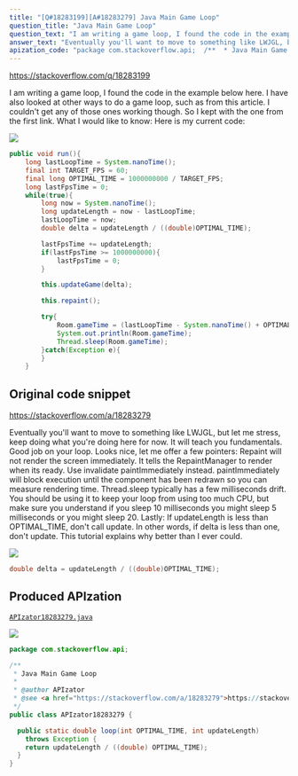 ```yaml
---
title: "[Q#18283199][A#18283279] Java Main Game Loop"
question_title: "Java Main Game Loop"
question_text: "I am writing a game loop, I found the code in the example below here. I have also looked at other ways to do a game loop, such as from this article. I couldn't get any of those ones working though. So I kept with the one from the first link. What I would like to know: Here is my current code:"
answer_text: "Eventually you'll want to move to something like LWJGL, but let me stress, keep doing what you're doing here for now. It will teach you fundamentals. Good job on your loop. Looks nice, let me offer a few pointers: Repaint will not render the screen immediately. It tells the RepaintManager to render when its ready. Use invalidate paintImmediately instead. paintImmediately will block execution until the component has been redrawn so you can measure rendering time. Thread.sleep typically has a few milliseconds drift. You should be using it to keep your loop from using too much CPU, but make sure you understand if you sleep 10 milliseconds you might sleep 5 milliseconds or you might sleep 20. Lastly: If updateLength is less than OPTIMAL_TIME, don't call update. In other words, if delta is less than one, don't update. This tutorial explains why better than I ever could."
apization_code: "package com.stackoverflow.api;  /**  * Java Main Game Loop  *  * @author APIzator  * @see <a href=\"https://stackoverflow.com/a/18283279\">https://stackoverflow.com/a/18283279</a>  */ public class APIzator18283279 {    public static double loop(int OPTIMAL_TIME, int updateLength)     throws Exception {     return updateLength / ((double) OPTIMAL_TIME);   } }"
---
```


https://stackoverflow.com/q/18283199

I am writing a game loop, I found the code in the example below here. I have also looked at other ways to do a game loop, such as from this article. I couldn&#x27;t get any of those ones working though. So I kept with the one from the first link.
What I would like to know:
Here is my current code:


<div class="code-logo"><img src="/stackoverflow.png" /></div>

```java
public void run(){
    long lastLoopTime = System.nanoTime();
    final int TARGET_FPS = 60;
    final long OPTIMAL_TIME = 1000000000 / TARGET_FPS;
    long lastFpsTime = 0;
    while(true){
        long now = System.nanoTime();
        long updateLength = now - lastLoopTime;
        lastLoopTime = now;
        double delta = updateLength / ((double)OPTIMAL_TIME);

        lastFpsTime += updateLength;
        if(lastFpsTime >= 1000000000){
            lastFpsTime = 0;
        }

        this.updateGame(delta);

        this.repaint();

        try{
            Room.gameTime = (lastLoopTime - System.nanoTime() + OPTIMAL_TIME) / 1000000;
            System.out.println(Room.gameTime);
            Thread.sleep(Room.gameTime);
        }catch(Exception e){
        }
    }
```


## Original code snippet

https://stackoverflow.com/a/18283279

Eventually you&#x27;ll want to move to something like LWJGL, but let me stress, keep doing what you&#x27;re doing here for now. It will teach you fundamentals.
Good job on your loop. Looks nice, let me offer a few pointers:
Repaint will not render the screen immediately. It tells the RepaintManager to render when its ready. Use invalidate paintImmediately instead. paintImmediately will block execution until the component has been redrawn so you can measure rendering time.
Thread.sleep typically has a few milliseconds drift. You should be using it to keep your loop from using too much CPU, but make sure you understand if you sleep 10 milliseconds you might sleep 5 milliseconds or you might sleep 20.
Lastly:
If updateLength is less than OPTIMAL_TIME, don&#x27;t call update. In other words, if delta is less than one, don&#x27;t update. This tutorial explains why better than I ever could.

<div class="code-logo"><img src="/stackoverflow.png" /></div>

```java
double delta = updateLength / ((double)OPTIMAL_TIME);
```

## Produced APIzation

[`APIzator18283279.java`](https://github.com/blind-papers/apization-temp-data/raw/main/search/APIzator18283279.java)

<div class="code-logo"><img src="/apizator.png" /></div>

```java
package com.stackoverflow.api;

/**
 * Java Main Game Loop
 *
 * @author APIzator
 * @see <a href="https://stackoverflow.com/a/18283279">https://stackoverflow.com/a/18283279</a>
 */
public class APIzator18283279 {

  public static double loop(int OPTIMAL_TIME, int updateLength)
    throws Exception {
    return updateLength / ((double) OPTIMAL_TIME);
  }
}

```